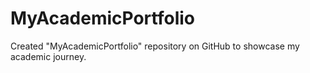 # MyAcademicPortfolio
Created "MyAcademicPortfolio" repository on GitHub to showcase my academic journey.
